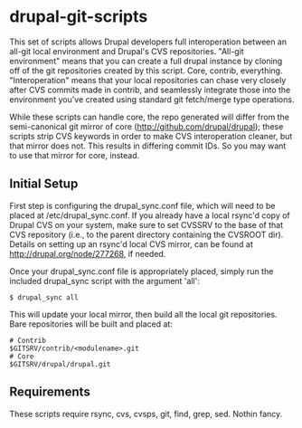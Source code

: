 # drupal-git-scripts #

This set of scripts allows Drupal developers full interoperation between an
all-git local environment and Drupal's CVS repositories. "All-git environment"
means that you can create a full drupal instance by cloning off of the git
repositories created by this script. Core, contrib, everything.
"Interoperation" means that your local repositories can chase very closely
after CVS commits made in contrib, and seamlessly integrate those into the
environment you've created using standard git fetch/merge type operations.

While these scripts can handle core, the repo generated will differ from the
semi-canonical git mirror of core (http://github.com/drupal/drupal); these
scripts strip CVS keywords in order to make CVS interoperation cleaner, but
that mirror does not. This results in differing commit IDs. So you may want
to use that mirror for core, instead.

## Initial Setup ##

First step is configuring the drupal_sync.conf file, which will need to be
placed at /etc/drupal_sync.conf. If you already have a local rsync'd copy
of Drupal CVS on your system, make sure to set CVSSRV to the base of that
CVS repository (i.e., to the parent directory containing the CVSROOT dir).
Details on setting up an rsync'd local CVS mirror, can be found at
http://drupal.org/node/277268, if needed.

Once your drupal_sync.conf file is appropriately placed, simply run the
included drupal_sync script with the argument 'all':

    $ drupal_sync all

This will update your local mirror, then build all the local git repositories.
Bare repositories will be built and placed at:

    # Contrib
    $GITSRV/contrib/<modulename>.git
    # Core
    $GITSRV/drupal/drupal.git

## Requirements ##

These scripts require rsync, cvs, cvsps, git, find, grep, sed. Nothin fancy.
